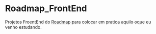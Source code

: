 # Roadmap_FrontEnd

Projetos FroentEnd do [Roadmap](https://roadmap.sh/frontend/projects)  para colocar em pratica aquilo oque eu venho estudando.
